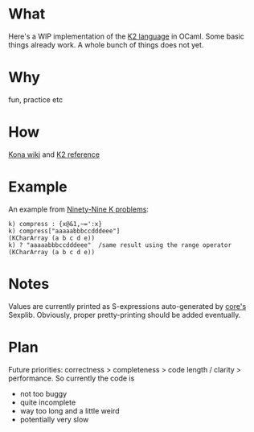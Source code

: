 # What

Here's a WIP implementation of the [K2 language](http://en.wikipedia.org/wiki/K_(programming_language)) in OCaml. Some basic things already work. A whole bunch of things does not yet.

# Why

fun, practice etc

# How

[Kona wiki](https://github.com/kevinlawler/kona/wiki) and [K2 reference](http://web.archive.org/web/20050504070651/http://www.kx.com/technical/documents/kreflite.pdf)

# Example

An example from [Ninety-Nine K problems](https://github.com/kevinlawler/kona/wiki/K-99%3A-Ninety-Nine-K-Problems):

~~~~
k) compress : {x@&1,~=':x}
k) compress["aaaaabbbccdddeee"]
(KCharArray (a b c d e))
k) ? "aaaaabbbccdddeee"  /same result using the range operator
(KCharArray (a b c d e))
~~~~

# Notes

Values are currently printed as S-expressions auto-generated by [core's](https://github.com/janestreet/core) Sexplib. Obviously, proper pretty-printing should be added eventually.

# Plan

Future priorities: correctness > completeness > code length / clarity > performance. So currently the code is

  - not too buggy
  - quite incomplete
  - way too long and a little weird
  - potentially very slow
